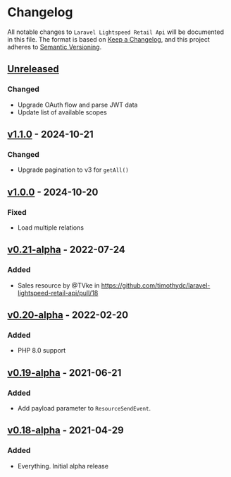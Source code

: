 # Changelog

All notable changes to `Laravel Lightspeed Retail Api` will be documented in this file.
The format is based on [Keep a Changelog](https://keepachangelog.com/en/1.0.0/),
and this project adheres to [Semantic Versioning](https://semver.org/spec/v2.0.0.html).

## [Unreleased]
### Changed
- Upgrade OAuth flow and parse JWT data
- Update list of available scopes

## [v1.1.0] - 2024-10-21
### Changed
- Upgrade pagination to v3 for `getAll()`

## [v1.0.0] - 2024-10-20
### Fixed
- Load multiple relations

## [v0.21-alpha] - 2022-07-24
### Added
- Sales resource by @TVke in https://github.com/timothydc/laravel-lightspeed-retail-api/pull/18

## [v0.20-alpha] - 2022-02-20
### Added
- PHP 8.0 support

## [v0.19-alpha] - 2021-06-21
### Added
- Add payload parameter to `ResourceSendEvent`.

## [v0.18-alpha] - 2021-04-29
### Added
- Everything. Initial alpha release

[Unreleased]: https://github.com/timothydc/laravel-lightspeed-retail-api/compare/v1.1.0...HEAD
[v1.1.0]: https://github.com/timothydc/laravel-lightspeed-retail-api/compare/v1.0.0...v1.1.0
[v1.0.0]: https://github.com/timothydc/laravel-lightspeed-retail-api/compare/v0.21-alpha...v1.0.0
[v0.21-alpha]: https://github.com/timothydc/laravel-lightspeed-retail-api/compare/v0.20-alpha...v0.21-alpha
[v0.20-alpha]: https://github.com/timothydc/laravel-lightspeed-retail-api/compare/v0.19-alpha...v0.20-alpha
[v0.19-alpha]: https://github.com/timothydc/laravel-lightspeed-retail-api/compare/v0.18-alpha...v0.19-alpha
[v0.18-alpha]: https://github.com/timothydc/laravel-lightspeed-ecom-product-feeds/releases/tag/v0.18-alpha
